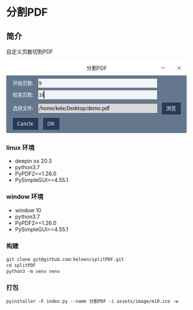 # 分割PDF

## 简介
自定义页数切割PDF

![效果图](assets/image/img.png)

### linux 环境
- deepin os 20.3 
- python3.7
- PyPDF2==1.26.0
- PySimpleGUI==4.55.1

### window 环境
- window 10 
- python3.7
- PyPDF2==1.26.0
- PySimpleGUI==4.55.1

### 构建
```shell
git clone git@github.com:keleen/splitPDF.git
cd splitPDF
python3 -m venv venv 

```

### 打包
```shell
pyinstaller -F index.py --name 分割PDF -i assets/image/m10.ico -w
```